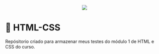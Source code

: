 <p align="center"><img src="https://skillicons.dev/icons?i=html,css" /></p>





# 🚀 HTML-CSS
 Repósitorio criado para armazenar meus testes do módulo 1 de HTML e CSS do curso.
